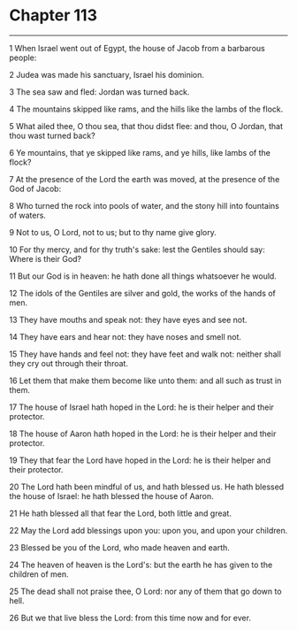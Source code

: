# Chapter 113

***

1 When Israel went out of Egypt, the house of Jacob from a barbarous people:

2 Judea was made his sanctuary, Israel his dominion.

3 The sea saw and fled: Jordan was turned back.

4 The mountains skipped like rams, and the hills like the lambs of the flock.

5 What ailed thee, O thou sea, that thou didst flee: and thou, O Jordan, that thou wast turned back?

6 Ye mountains, that ye skipped like rams, and ye hills, like lambs of the flock?

7 At the presence of the Lord the earth was moved, at the presence of the God of Jacob:

8 Who turned the rock into pools of water, and the stony hill into fountains of waters.

9 Not to us, O Lord, not to us; but to thy name give glory.

10 For thy mercy, and for thy truth's sake: lest the Gentiles should say: Where is their God?

11 But our God is in heaven: he hath done all things whatsoever he would.

12 The idols of the Gentiles are silver and gold, the works of the hands of men.

13 They have mouths and speak not: they have eyes and see not.

14 They have ears and hear not: they have noses and smell not.

15 They have hands and feel not: they have feet and walk not: neither shall they cry out through their throat.

16 Let them that make them become like unto them: and all such as trust in them.

17 The house of Israel hath hoped in the Lord: he is their helper and their protector.

18 The house of Aaron hath hoped in the Lord: he is their helper and their protector.

19 They that fear the Lord have hoped in the Lord: he is their helper and their protector.

20 The Lord hath been mindful of us, and hath blessed us. He hath blessed the house of Israel: he hath blessed the house of Aaron.

21 He hath blessed all that fear the Lord, both little and great.

22 May the Lord add blessings upon you: upon you, and upon your children.

23 Blessed be you of the Lord, who made heaven and earth.

24 The heaven of heaven is the Lord's: but the earth he has given to the children of men.

25 The dead shall not praise thee, O Lord: nor any of them that go down to hell.

26 But we that live bless the Lord: from this time now and for ever.

